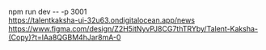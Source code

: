 npm run dev -- -p 3001  
https://talentkaksha-ui-32u63.ondigitalocean.app/news
https://www.figma.com/design/Z2H5itNyvPJ8CG7thTRYby/Talent-Kaksha-(Copy)?t=lAa8QGBM4hJar8mA-0